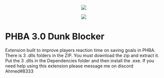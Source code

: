 <p align="center"> 
   <img src="https://user-images.githubusercontent.com/24996684/35466253-f228fa38-02b6-11e8-8ec6-7d3f57caf2e2.png">
</p>
<p align="center">
   <a href="https://github.com/DevLooney"><img
   <a href="https://discord.gg/Vyc2gFC"><img src="https://img.shields.io/discord/225010488445108224.svg?style=flat-square"/></a>
</p>

# PHBA 3.0 Dunk Blocker
Extension built to improve players reaction time on saving goals in PHBA. There is 3 .dlls folders in the ZIP. You must download the zip and extract it. Put the 3 .dlls in the Dependencies folder and then install the .exe. If you need help using this extension please message me on discord Ahmed#8333